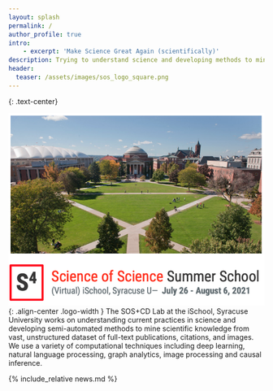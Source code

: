 ```yaml
---
layout: splash
permalink: /
author_profile: true
intro:
    - excerpt: 'Make Science Great Again (scientifically)'
description: Trying to understand science and developing methods to mine scientific knowledge from vast, unstructured dataset of full-text publications, citations, and images
header:
  teaser: /assets/images/sos_logo_square.png
---
```


<style>
.small-font {
    font-size: 10px;
}

@media screen and (max-width: 540px) {
    .logo-width {
        margin-top: 15px;
        margin-bottom: 15px;
        width: 65%;
    }
}

@media screen and (min-width: 540px) and (max-width: 780px) {
    .logo-width {
        margin-top: 25px;
        margin-bottom: 25px;
        width: 50%;
    }
}

@media screen and (min-width: 780px){
    .logo-width {
        margin-top: 30px;
        margin-bottom: 30px;
        width: 50%;
    }
}
</style>

 
{: .text-center}

[![image-center](assets/images/s4/s4_square.png)](s4){: .align-center .logo-width  }
The SOS+CD Lab at the iSchool, Syracuse University works on understanding current practices in science and developing semi-automated methods to mine scientific knowledge from vast, unstructured dataset of full-text publications, citations, and images. We use a variety of computational techniques including deep learning, natural language processing, graph analytics, image processing and causal inference.

{% include_relative news.md %}

